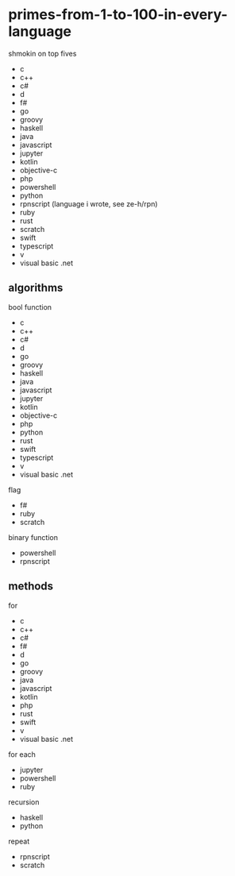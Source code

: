 # primes-from-1-to-100-in-every-language
shmokin on top fives
- c
- c++
- c#
- d
- f#
- go
- groovy
- haskell
- java
- javascript
- jupyter
- kotlin
- objective-c
- php
- powershell
- python
- rpnscript (language i wrote, see ze-h/rpn)
- ruby
- rust
- scratch
- swift
- typescript
- v
- visual basic .net

## algorithms
bool function
- c
- c++
- c#
- d
- go
- groovy
- haskell
- java
- javascript
- jupyter
- kotlin
- objective-c
- php
- python
- rust
- swift
- typescript
- v
- visual basic .net

flag
- f#
- ruby
- scratch

binary function
- powershell
- rpnscript

## methods
for
- c
- c++
- c#
- f#
- d
- go
- groovy
- java
- javascript
- kotlin
- php
- rust
- swift
- v
- visual basic .net

for each
- jupyter
- powershell
- ruby

recursion
- haskell
- python

repeat
- rpnscript
- scratch
